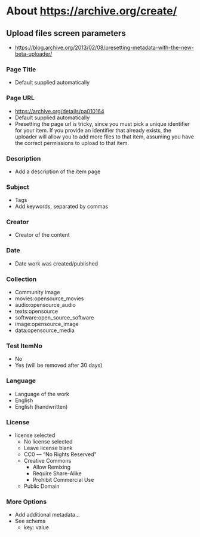 # About https://archive.org/create/

## Upload files screen parameters

* https://blog.archive.org/2013/02/08/presetting-metadata-with-the-new-beta-uploader/


### Page Title

* Default supplied automatically

### Page URL

* https://archive.org/details/pa010164
* Default supplied automatically
* Presetting the page url is tricky, since you must pick a unique identifier for your item. If you provide an identifier that already exists, the uploader will allow you to add more files to that item, assuming you have the correct permissions to upload to that item.

### Description

* Add a description of the item page

### Subject

* Tags
* Add keywords, separated by commas

### Creator

* Creator of the content

### Date

* Date work was created/published

### Collection

* Community image
* movies:opensource_movies
* audio:opensource_audio
* texts:opensource
* software:open_source_software
* image:opensource_image
* data:opensource_media


### Test ItemNo

* No
* Yes (will be removed after 30 days)

### Language

* Language of the work
* English
* English (handwritten)

### License

* license selected
	* No license selected
	* Leave license blank
	* CC0 — “No Rights Reserved”
	* Creative Commons
		* Allow Remixing
		* Require Share-Alike
		* Prohibit Commercial Use
	* Public Domain

### More Options

* Add additional metadata...
* See schema
	* key: value
